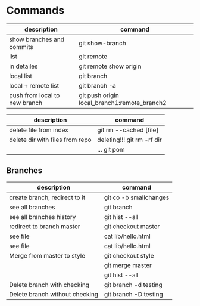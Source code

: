 # Commands
|description                  |command                                     |
|-----------------------------|--------------------------------------------|
|show branches and commits    |git show-branch                             |
|list                         |git remote                                  |
|in detailes                  |git remote show origin                      |
|local list                   |git branch                                  |
|local + remote list          |git branch -a                               |
|push from local to new branch|git push origin local_branch1:remote_branch2|

|description                     |command                                     |
|--------------------------------|--------------------------------------------|
|delete file from index          |git rm --cached [file]                      |
|delete dir with files from repo |deleting!!! git rm -rf dir                  |
|                                |... git pom                                 |

## Branches
|description                    |command                                     |
|-------------------------------|--------------------------------------------|
|create branch, redirect to it  |git co -b smallchanges                      |
|see all branches               |git branch                                  |
|see all branches history       |git hist --all                              |
|redirect to branch master      |git checkout master                         |
|see file                       |cat lib/hello.html                          |
|see file                       |cat lib/hello.html                          |
|Merge from master to style     |git checkout style                          |
|                               |git merge master                            |
|                               |git hist --all                              |
|Delete branch with checking    |git branch -d testing                       |
|Delete branch without checking |git branch -D testing                       |
